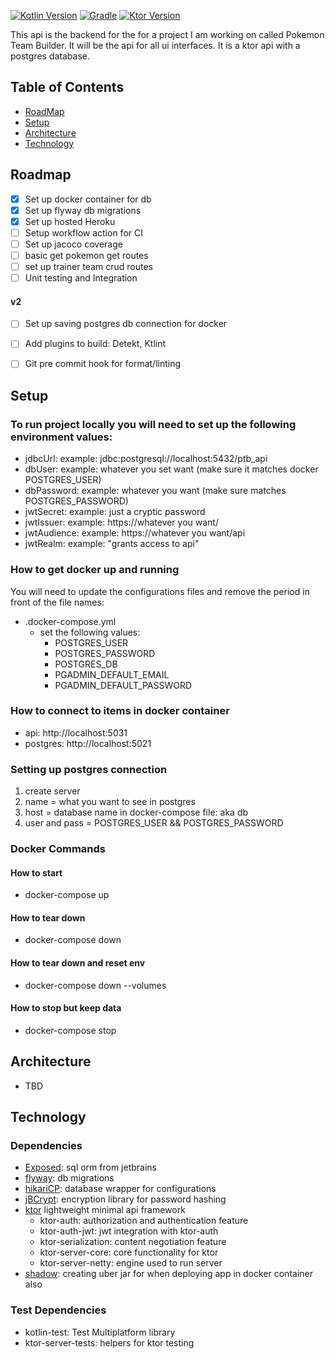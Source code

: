 [![Kotlin Version](https://img.shields.io/badge/kotlin-1.5.31-blue.svg)](http://kotlinlang.org/)
[![Gradle](https://lv.binarybabel.org/catalog-api/gradle/latest.svg?v=7.1)](https://lv.binarybabel.org/catalog/gradle/latest)
[![Ktor Version](https://img.shields.io/badge/ktor-1.6.3-blue.svg)](https://ktor.io/)

This api is the backend for the for a project I am working on called Pokemon Team Builder. 
It will be the api for all ui interfaces. It is a ktor api with a postgres database.


## Table of Contents
- [RoadMap](https://github.com/Stegnerd/ptb-api#roadmap)
- [Setup](https://github.com/Stegnerd/ptb-api#setup)
- [Architecture](https://github.com/Stegnerd/ptb-api#architecture)
- [Technology](https://github.com/Stegnerd/ptb-api#technology)

## Roadmap
- [x] Set up docker container for db
- [x] Set up flyway db migrations
- [x] Set up hosted Heroku
- [ ] Setup workflow action for CI
- [ ] Set up jacoco coverage
- [ ] basic get pokemon get routes
- [ ] set up trainer team crud routes
- [ ] Unit testing and Integration

#### v2
- [ ] Set up saving postgres db connection for docker
- [ ] Add plugins to build: Detekt, Ktlint
- [ ] Git pre commit hook for format/linting


## Setup
### To run project locally you will need to set up the following environment values:
- jdbcUrl: example: jdbc:postgresql://localhost:5432/ptb_api
- dbUser: example: whatever you set want (make sure it matches docker POSTGRES_USER)
- dbPassword: example: whatever you want (make sure matches POSTGRES_PASSWORD)
- jwtSecret: example: just a cryptic password
- jwtIssuer: example: https://whatever you want/
- jwtAudience: example: https://whatever you want/api
- jwtRealm: example: "grants access to api"

### How to get docker up and running
You will need to update the configurations files and remove the period in front of the file names:
- .docker-compose.yml
    - set the following values:
      - POSTGRES_USER
      - POSTGRES_PASSWORD
      - POSTGRES_DB
      - PGADMIN_DEFAULT_EMAIL
      - PGADMIN_DEFAULT_PASSWORD

### How to connect to items in docker container
- api: http://localhost:5031
- postgres: http://localhost:5021

### Setting up postgres connection
1. create server
2. name = what you want to see in postgres
3. host = database name in docker-compose file: aka db
4. user and pass = POSTGRES_USER && POSTGRES_PASSWORD

### Docker Commands
#### How to start
- docker-compose up
#### How to tear down
- docker-compose down
#### How to tear down and reset env
- docker-compose down --volumes
#### How to stop but keep data
- docker-compose stop

## Architecture
- TBD

## Technology
### Dependencies

- [Exposed](https://github.com/JetBrains/Exposed): sql orm from jetbrains
- [flyway](https://github.com/flyway/flyway): db migrations
- [hikariCP](https://github.com/brettwooldridge/HikariCP): database wrapper for configurations
- [jBCrypt](https://github.com/jeremyh/jBCrypt): encryption library for password hashing
- [ktor](https://github.com/ktorio/ktor) lightweight minimal api framework
  - ktor-auth: authorization and authentication feature 
  - ktor-auth-jwt: jwt integration with ktor-auth
  - ktor-serialization: content negotiation feature
  - ktor-server-core: core functionality for ktor
  - ktor-server-netty: engine used to run server
- [shadow](https://github.com/johnrengelman/shadow): creating uber jar for when deploying app in docker container also
### Test Dependencies
- kotlin-test: Test Multiplatform library
- ktor-server-tests: helpers for ktor testing